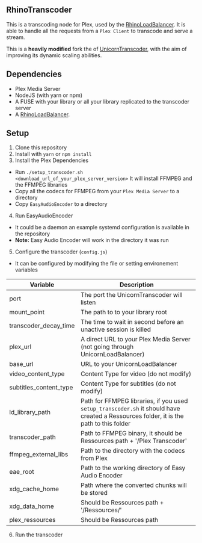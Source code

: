 ## RhinoTranscoder

This is a transcoding node for Plex, used by the [RhinoLoadBalancer](https://github.com/mrkno/RhinoLoadBalancer). It is able to handle all the requests from a `Plex Client` to transcode and serve a stream.

This is a __heavily modified__ fork the of [UnicornTranscoder](https://github.com/UnicornTranscoder/UnicornTranscoder), with the aim of improving its dynamic scaling abilities.

## Dependencies

* Plex Media Server
* NodeJS (with yarn or npm)
* A FUSE with your library or all your library replicated to the transcoder server
* A [RhinoLoadBalancer](https://github.com/mrkno/RhinoLoadBalancer).

## Setup

1. Clone this repository
2. Install with `yarn` or `npm install`
3. Install the Plex Dependencies
  * Run `./setup_transcoder.sh <download_url_of_your_plex_server_version>` It will install FFMPEG and the FFMPEG libraries
  * Copy all the codecs for FFMPEG from your `Plex Media Server` to a directory
  * Copy `EasyAudioEncoder` to a directory
4. Run EasyAudioEncoder
  * It could be a daemon an example systemd configuration is available in the repository
  * **Note:** Easy Audio Encoder will work in the directory it was run
5. Configure the transcoder (`config.js`)
  * It can be configured by modifying the file or setting environement variables

| Variable               | Description                                                  |
| ---------------------- | ------------------------------------------------------------ |
| port                   | The port the UnicornTranscoder will listen                   |
| mount_point            | The path to to your library root                             |
| transcoder_decay_time  | The time to wait in second before an unactive session is killed |
| plex_url               | A direct URL to your Plex Media Server (not going through UnicornLoadBalancer) |
| base_url               | URL to your UnicornLoadBalancer                              |
| video_content_type     | Content Type for video (do not modify)                       |
| subtitles_content_type | Content Type for subtitles (do not modify)                   |
| ld_library_path        | Path for FFMPEG libraries, if you used `setup_transcoder.sh` it should have created a Ressources folder, it is the path to this folder |
| transcoder_path        | Path to FFMPEG binary, it should be Ressources path + '/Plex Transcoder' |
| ffmpeg_external_libs   | Path to the directory with the codecs from Plex              |
| eae_root               | Path to the working directory of Easy Audio Encoder          |
| xdg_cache_home         | Path where the converted chunks will be stored               |
| xdg_data_home          | Should be Ressources path + '/Ressources/'                   |
| plex_ressources        | Should be Ressources path                                    |

6. Run the transcoder
